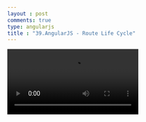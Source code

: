 ```yaml
---
layout : post
comments: true
type: angularjs
title : "39.AngularJS - Route Life Cycle"
---
```


<video controls="controls"  class="movie" src="https://dl.dropboxusercontent.com/u/161895058/Video/angularjs/39.%20Egghead.io%20-%20AngularJS%20-%20Route%20Life%20Cycle.mp4">
</video>
